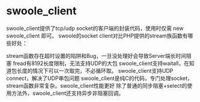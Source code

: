 # swoole_client
swoole_client提供了tcp/udp socket的客户端的封装代码，使用时仅需 new swoole_client 即可。 swoole的socket client对比PHP提供的stream族函数有哪些好处：

stream函数存在超时设置的陷阱和Bug，一旦没处理好会导致Server端长时间阻塞
fread有8192长度限制，无法支持UDP的大包
swoole_client支持waitall，在知道包长度的情况下可以一次取完，不必循环取。
swoole_client支持UDP connect，解决了UDP串包问题
swoole_client是纯C的代码，专门处理socket，stream函数非常复杂。swoole_client性能更好
除了普通的同步阻塞+select的使用方法外，swoole_client还支持异步非阻塞回调。